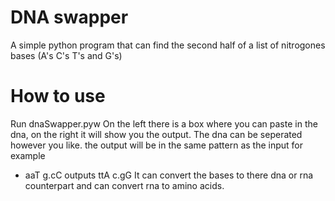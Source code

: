 # DNA swapper
 A simple python program that can find the second half of a list of nitrogones bases (A's C's T's and G's)

# How to use
 Run dnaSwapper.pyw
 On the left there is a box where you can paste in the dna, on the right it will show you the output.
 The dna can be seperated however you like. the output will be in the same pattern as the input for example
 - aaT g.cC outputs ttA c.gG
 It can convert the bases to there dna or rna counterpart and can convert rna to amino acids.